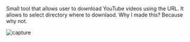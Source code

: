 Small tool that allows user to download YouTube videos using the URL. It allows to select directory where to downlaod. Why I made this? Because why not.


![capture](https://github.com/user-attachments/assets/dd479e57-9e6c-485b-bda9-1a447eda52f0)
